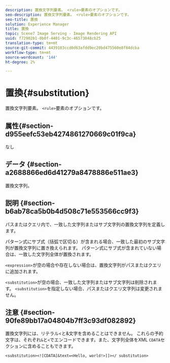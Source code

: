 ```yaml
---
description: 置換文字列要素。 <rule>要素のオプションです。
seo-description: 置換文字列要素。 <rule>要素のオプションです。
seo-title: 置換
solution: Experience Manager
title: 置換
topic: Scene7 Image Serving - Image Rendering API
uuid: f72902b1-0b0f-4401-9c3c-46573048cb25
translation-type: tm+mt
source-git-commit: 4439103ccd0d63afdd9ec20bd475560e8f84dcba
workflow-type: tm+mt
source-wordcount: '144'
ht-degree: 2%

---
```



# 置換{#substitution}

置換文字列要素。 `<rule>`要素のオプションです。

## 属性{#section-d955eefc53eb4274861270669c01f9ca}

なし

## データ {#section-a2688866ed6d41279a8478886e511ae3}

置換文字列。

## 説明 {#section-b6ab78ca5b0b4d508c71e553566cc9f3}

パスまたはクエリ内で、一致した文字列またはサブ文字列の置換文字列を定義します。

パターン式にサブ式（括弧で区切る）が含まれる場合、一致した最初のサブ文字列が置換文字列に置き換えられます。 パターン式にサブ式が含まれていない場合は、一致した文字列全体が置換されます。

`<expression>`が空の場合や存在しない場合は、置換文字列がパスまたはクエリに追加されます。

`<substitution>`が空の場合、一致した文字列またはサブ文字列は削除されます。 `<substitution>`を指定しない場合、パスまたはクエリ文字列は変更されません。

## 注意 {#section-90fe89bb17a04804b7ff3c93df082892}

置換文字列には、リテラル&lt;と&amp;文字を含めることはできません。 これらの予約文字は、それぞれ`&`と`<`でエンコードできます。また、文字列全体をXML `CDATA`セクションに含めることもできます。

`<substitution><![CDATA[&text=<Hello, world!>]]></ substitution>`
